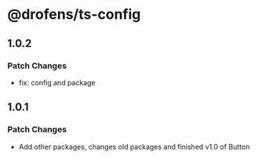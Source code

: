 # @drofens/ts-config

## 1.0.2

### Patch Changes

- fix: config and package

## 1.0.1

### Patch Changes

- Add other packages, changes old packages and finished v1.0 of Button
